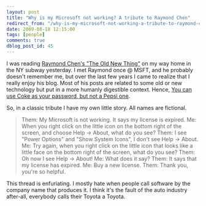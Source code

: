 ```yaml
---
layout: post
title: "Why is my Microsoft not working? A tribute to Raymond Chen"
redirect_from: "/why-is-my-microsoft-not-working-a-tribute-to-raymond-chen/"
date: 2009-08-18 12:15:00
tags: [people]
comments: true
dblog_post_id: 45
---
```

I was reading [Raymond Chen's "The Old New Thing"](http://blogs.msdn.com/oldnewthing) on my way home in the NY subway yesterday. I met Raymond once @ MSFT, and he probably doesn't remember me, but over the last few years I came to realize that I really enjoy his blog. Most of his posts are related to some old or new technology but put in a more humanly digestible context. Hence, [You can use Coke as your password, but not a Pepsi one](https://web.archive.org/web/20090705123002/http://blogs.msdn.com/oldnewthing/archive/2009/07/02/9812315.aspx).

So, in a classic tribute I have my own little story. All names are fictional.

> Them: My Microsoft is not working. It says my license is expired.
>   Me: When you right click on the little icon on the bottom right of the screen, and choose Help -> About, what do you see?
> Them: I see "Power Options" and "Show System Icons", I don't see Help -> About.
>   Me: Try again, when you right click on the little icon that looks like a little face on the bottom right of the screen, what do you see?
> Them: Oh now I see Help -> About!
>   Me: What does it say?
> Them: It says that my license has expired.
>   Me: Buy a new license.
> Them: Thank you, you're so helpful.

This thread is enfuriating. I mostly hate when people call software by the company name that produces it. I think it's the fault of the auto industry after-all, everybody calls their Toyota a Toyota.

